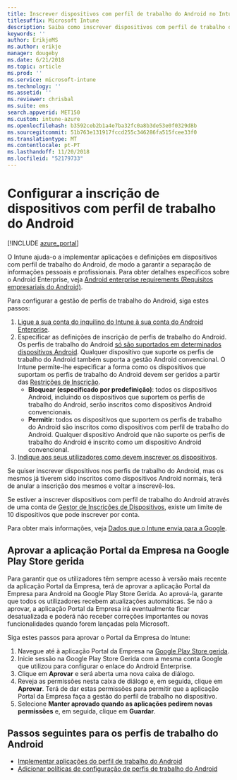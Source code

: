 ```yaml
---
title: Inscrever dispositivos com perfil de trabalho do Android no Intune
titlesuffix: Microsoft Intune
description: Saiba como inscrever dispositivos com perfil de trabalho do Android no Intune.
keywords: ''
author: ErikjeMS
ms.author: erikje
manager: dougeby
ms.date: 6/21/2018
ms.topic: article
ms.prod: ''
ms.service: microsoft-intune
ms.technology: ''
ms.assetid: ''
ms.reviewer: chrisbal
ms.suite: ems
search.appverid: MET150
ms.custom: intune-azure
ms.openlocfilehash: b3592ceb2b1a4e7ba32fc0a8b3de53e0f0329d8b
ms.sourcegitcommit: 51b763e131917fccd255c346286fa515fcee33f0
ms.translationtype: MT
ms.contentlocale: pt-PT
ms.lasthandoff: 11/20/2018
ms.locfileid: "52179733"
---
```

# <a name="set-up-enrollment-of-android-work-profile-devices"></a>Configurar a inscrição de dispositivos com perfil de trabalho do Android

[!INCLUDE [azure_portal](./includes/azure_portal.md)]

O Intune ajuda-o a implementar aplicações e definições em dispositivos com perfil de trabalho do Android, de modo a garantir a separação de informações pessoais e profissionais. Para obter detalhes específicos sobre o Android Enterprise, veja [Android enterprise requirements (Requisitos empresariais do Android)](https://support.google.com/work/android/answer/6174145?hl=en&ref_topic=6151012).

Para configurar a gestão de perfis de trabalho do Android, siga estes passos:

1. [Ligue a sua conta do inquilino do Intune à sua conta do Android Enterprise](connect-intune-android-enterprise.md).
2. Especificar as definições de inscrição de perfis de trabalho do Android. Os perfis de trabalho do Android [só são suportados em determinados dispositivos Android](https://support.google.com/work/android/answer/6174145?hl=en&ref_topic=6151012%20style=%22target=new_window%22). Qualquer dispositivo que suporte os perfis de trabalho do Android também suporta a gestão Android convencional. O Intune permite-lhe especificar a forma como os dispositivos que suportam os perfis de trabalho do Android devem ser geridos a partir das [Restrições de Inscrição](enrollment-restrictions-set.md).
    - **Bloquear (especificado por predefinição)**: todos os dispositivos Android, incluindo os dispositivos que suportem os perfis de trabalho do Android, serão inscritos como dispositivos Android convencionais.
    - **Permitir**: todos os dispositivos que suportem os perfis de trabalho do Android são inscritos como dispositivos com perfil de trabalho do Android. Qualquer dispositivo Android que não suporte os perfis de trabalho do Android é inscrito como um dispositivo Android convencional.
3. [Indique aos seus utilizadores como devem inscrever os dispositivos](/intune-user-help/enroll-your-device-in-intune-android).


Se quiser inscrever dispositivos nos perfis de trabalho do Android, mas os mesmos já tiverem sido inscritos como dispositivos Android normais, terá de anular a inscrição dos mesmos e voltar a inscrevê-los.

Se estiver a inscrever dispositivos com perfil de trabalho do Android através de uma conta de [Gestor de Inscrições de Dispositivos](device-enrollment-manager-enroll.md), existe um limite de 10 dispositivos que pode inscrever por conta.

Para obter mais informações, veja [Dados que o Intune envia para a Google](data-intune-sends-to-google.md).

## <a name="approve-the-company-portal-app-in-the-managed-google-play-store"></a>Aprovar a aplicação Portal da Empresa na Google Play Store gerida

Para garantir que os utilizadores têm sempre acesso à versão mais recente da aplicação Portal da Empresa, terá de aprovar a aplicação Portal da Empresa para Android na Google Play Store Gerida. Ao aprová-la, garante que todos os utilizadores recebem atualizações automáticas. Se não a aprovar, a aplicação Portal da Empresa irá eventualmente ficar desatualizada e poderá não receber correções importantes ou novas funcionalidades quando forem lançadas pela Microsoft.

Siga estes passos para aprovar o Portal da Empresa do Intune:

1.  Navegue até à aplicação Portal da Empresa na [Google Play Store gerida](https://play.google.com/work/apps/details?id=com.microsoft.windowsintune.companyportal).
2.  Inicie sessão na Google Play Store Gerida com a mesma conta Google que utilizou para configurar o enlace do Android Enterprise.
3.  Clique em **Aprovar** e será aberta uma nova caixa de diálogo.
4.  Reveja as permissões nesta caixa de diálogo e, em seguida, clique em **Aprovar**. Terá de dar estas permissões para permitir que a aplicação Portal da Empresa faça a gestão do perfil de trabalho no dispositivo.
5.  Selecione **Manter aprovado quando as aplicações pedirem novas permissões** e, em seguida, clique em **Guardar**.

## <a name="next-steps-for-android-work-profiles"></a>Passos seguintes para os perfis de trabalho do Android
- [Implementar aplicações do perfil de trabalho do Android](apps-add-android-for-work.md)
- [Adicionar políticas de configuração de perfis de trabalho do Android](device-profiles.md)
